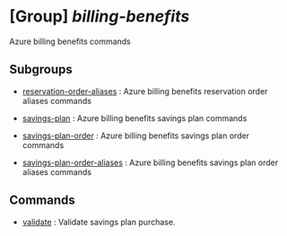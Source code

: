 # [Group] _billing-benefits_

Azure billing benefits commands

## Subgroups

- [reservation-order-aliases](/Commands/billing-benefits/reservation-order-aliases/readme.md)
: Azure billing benefits reservation order aliases commands

- [savings-plan](/Commands/billing-benefits/savings-plan/readme.md)
: Azure billing benefits savings plan commands

- [savings-plan-order](/Commands/billing-benefits/savings-plan-order/readme.md)
: Azure billing benefits savings plan order commands

- [savings-plan-order-aliases](/Commands/billing-benefits/savings-plan-order-aliases/readme.md)
: Azure billing benefits savings plan order aliases commands

## Commands

- [validate](/Commands/billing-benefits/_validate.md)
: Validate savings plan purchase.
